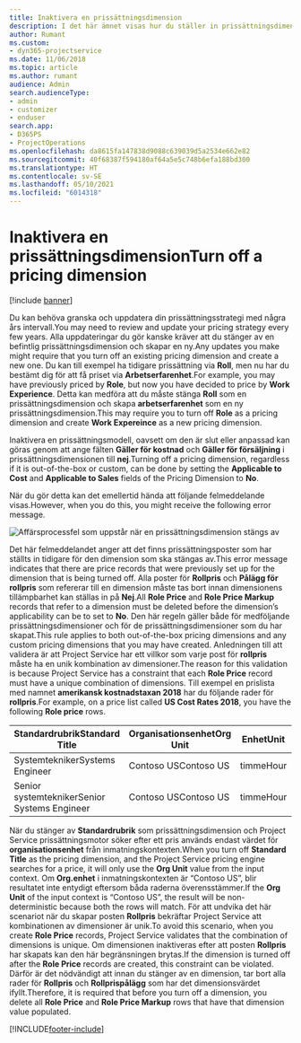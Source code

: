 ```yaml
---
title: Inaktivera en prissättningsdimension
description: I det här ämnet visas hur du ställer in prissättningsdimensioner i Project Service-lösningen.
author: Rumant
ms.custom:
- dyn365-projectservice
ms.date: 11/06/2018
ms.topic: article
ms.author: rumant
audience: Admin
search.audienceType:
- admin
- customizer
- enduser
search.app:
- D365PS
- ProjectOperations
ms.openlocfilehash: da8615fa147838d9088c639039d5a2534e662e82
ms.sourcegitcommit: 40f68387f594180af64a5e5c748b6efa188bd300
ms.translationtype: HT
ms.contentlocale: sv-SE
ms.lasthandoff: 05/10/2021
ms.locfileid: "6014318"
---
```

# <a name="turn-off-a-pricing-dimension"></a><span data-ttu-id="1d975-103">Inaktivera en prissättningsdimension</span><span class="sxs-lookup"><span data-stu-id="1d975-103">Turn off a pricing dimension</span></span>

[!include [banner](../includes/psa-now-project-operations.md)]

<span data-ttu-id="1d975-104">Du kan behöva granska och uppdatera din prissättningsstrategi med några års intervall.</span><span class="sxs-lookup"><span data-stu-id="1d975-104">You may need to review and update your pricing strategy every few years.</span></span> <span data-ttu-id="1d975-105">Alla uppdateringar du gör kanske kräver att du stänger av en befintlig prissättningsdimension och skapar en ny.</span><span class="sxs-lookup"><span data-stu-id="1d975-105">Any updates you make might require that you turn off an existing pricing dimension and create a new one.</span></span> <span data-ttu-id="1d975-106">Du kan till exempel ha tidigare prissättning via **Roll**, men nu har du bestämt dig för att få priset via **Arbetserfarenhet**.</span><span class="sxs-lookup"><span data-stu-id="1d975-106">For example, you may have previously priced by **Role**, but now you have decided to price by **Work Experience**.</span></span> <span data-ttu-id="1d975-107">Detta kan medföra att du måste stänga **Roll** som en prissättningsdimension och skapa **arbetserfarenhet** som en ny prissättningsdimension.</span><span class="sxs-lookup"><span data-stu-id="1d975-107">This may require you to turn off **Role** as a pricing dimension and create **Work Expereince** as a new pricing dimension.</span></span> 

<span data-ttu-id="1d975-108">Inaktivera en prissättningsmodell, oavsett om den är slut eller anpassad kan göras genom att ange fälten **Gäller för kostnad** och **Gäller för försäljning** i prissättningsdimensionen till **nej**.</span><span class="sxs-lookup"><span data-stu-id="1d975-108">Turning off a pricing dimension, regardless if it is out-of-the-box or custom, can be done by setting the **Applicable to Cost** and **Applicable to Sales** fields of the Pricing Dimension to **No**.</span></span>

<span data-ttu-id="1d975-109">När du gör detta kan det emellertid hända att följande felmeddelande visas.</span><span class="sxs-lookup"><span data-stu-id="1d975-109">However, when you do this, you might receive the following error message.</span></span>

![Affärsprocessfel som uppstår när en prissättningsdimension stängs av](media/Business-Process-Error.png)


<span data-ttu-id="1d975-111">Det här felmeddelandet anger att det finns prissättningsposter som har ställts in tidigare för den dimension som ska stängas av.</span><span class="sxs-lookup"><span data-stu-id="1d975-111">This error message indicates that there are price records that were previously set up for the dimension that is being turned off.</span></span> <span data-ttu-id="1d975-112">Alla poster för **Rollpris** och **Pålägg för rollpris** som refererar till en dimension måste tas bort innan dimensionens tillämpbarhet kan ställas in på **Nej**.</span><span class="sxs-lookup"><span data-stu-id="1d975-112">All **Role Price** and **Role Price Markup** records that refer to a dimension must be deleted before the dimension’s applicability can be to set to **No**.</span></span> <span data-ttu-id="1d975-113">Den här regeln gäller både för medföljande prissättningsdimensioner och för de prissättningsdimensioner som du har skapat.</span><span class="sxs-lookup"><span data-stu-id="1d975-113">This rule applies to both out-of-the-box pricing dimensions and any custom pricing dimensions that you may have created.</span></span> <span data-ttu-id="1d975-114">Anledningen till att validera är att Project Service har ett villkor som varje post för **rollpris** måste ha en unik kombination av dimensioner.</span><span class="sxs-lookup"><span data-stu-id="1d975-114">The reason for this validation is because Project Service has a constraint that each **Role Price** record must have a unique combination of dimensions.</span></span> <span data-ttu-id="1d975-115">Till exempel en prislista med namnet **amerikansk kostnadstaxan 2018** har du följande rader för **rollpris**.</span><span class="sxs-lookup"><span data-stu-id="1d975-115">For example, on a price list called **US Cost Rates 2018**, you have the following **Role price** rows.</span></span> 

| <span data-ttu-id="1d975-116">Standardrubrik</span><span class="sxs-lookup"><span data-stu-id="1d975-116">Standard Title</span></span>         | <span data-ttu-id="1d975-117">Organisationsenhet</span><span class="sxs-lookup"><span data-stu-id="1d975-117">Org Unit</span></span>    |<span data-ttu-id="1d975-118">Enhet</span><span class="sxs-lookup"><span data-stu-id="1d975-118">Unit</span></span>   |<span data-ttu-id="1d975-119">Pris</span><span class="sxs-lookup"><span data-stu-id="1d975-119">Price</span></span>  |<span data-ttu-id="1d975-120">Valuta</span><span class="sxs-lookup"><span data-stu-id="1d975-120">Currency</span></span>  |
| -----------------------|-------------|-------|-------|----------|
| <span data-ttu-id="1d975-121">Systemtekniker</span><span class="sxs-lookup"><span data-stu-id="1d975-121">Systems Engineer</span></span>|<span data-ttu-id="1d975-122">Contoso US</span><span class="sxs-lookup"><span data-stu-id="1d975-122">Contoso US</span></span>|<span data-ttu-id="1d975-123">timme</span><span class="sxs-lookup"><span data-stu-id="1d975-123">Hour</span></span>| <span data-ttu-id="1d975-124">100</span><span class="sxs-lookup"><span data-stu-id="1d975-124">100</span></span>|<span data-ttu-id="1d975-125">USD</span><span class="sxs-lookup"><span data-stu-id="1d975-125">USD</span></span>|
| <span data-ttu-id="1d975-126">Senior systemtekniker</span><span class="sxs-lookup"><span data-stu-id="1d975-126">Senior Systems Engineer</span></span>|<span data-ttu-id="1d975-127">Contoso US</span><span class="sxs-lookup"><span data-stu-id="1d975-127">Contoso US</span></span>|<span data-ttu-id="1d975-128">timme</span><span class="sxs-lookup"><span data-stu-id="1d975-128">Hour</span></span>| <span data-ttu-id="1d975-129">150</span><span class="sxs-lookup"><span data-stu-id="1d975-129">150</span></span>| <span data-ttu-id="1d975-130">USD</span><span class="sxs-lookup"><span data-stu-id="1d975-130">USD</span></span>|


<span data-ttu-id="1d975-131">När du stänger av **Standardrubrik** som prissättningsdimension och Project Service prissättningsmotor söker efter ett pris används endast värdet för **organisationsenhet** från inmatningskontexten.</span><span class="sxs-lookup"><span data-stu-id="1d975-131">When you turn off **Standard Title** as the pricing dimension, and the Project Service pricing engine searches for a price, it will only use the **Org Unit** value from the input context.</span></span> <span data-ttu-id="1d975-132">Om **Org.enhet** i inmatningskontexten är “Contoso US”, blir resultatet inte entydigt eftersom båda raderna överensstämmer.</span><span class="sxs-lookup"><span data-stu-id="1d975-132">If the **Org Unit** of the input context is “Contoso US”, the result will be non-deterministic because both the rows will match.</span></span> <span data-ttu-id="1d975-133">För att undvika det här scenariot när du skapar posten **Rollpris** bekräftar Project Service att kombinationen av dimensioner är unik.</span><span class="sxs-lookup"><span data-stu-id="1d975-133">To avoid this scenario, when you create **Role Price** records, Project Service validates that the combination of dimensions is unique.</span></span> <span data-ttu-id="1d975-134">Om dimensionen inaktiveras efter att posten **Rollpris** har skapats kan den här begränsningen brytas.</span><span class="sxs-lookup"><span data-stu-id="1d975-134">If the dimension is turned off after the **Role Price** records are created, this constraint can be violated.</span></span> <span data-ttu-id="1d975-135">Därför är det nödvändigt att innan du stänger av en dimension, tar bort alla rader för **Rollpris** och **Rollprispålägg** som har det dimensionsvärdet ifyllt.</span><span class="sxs-lookup"><span data-stu-id="1d975-135">Therefore, it is required that before you turn off a dimension, you delete all **Role Price** and **Role Price Markup** rows that have that dimension value populated.</span></span>



[!INCLUDE[footer-include](../includes/footer-banner.md)]